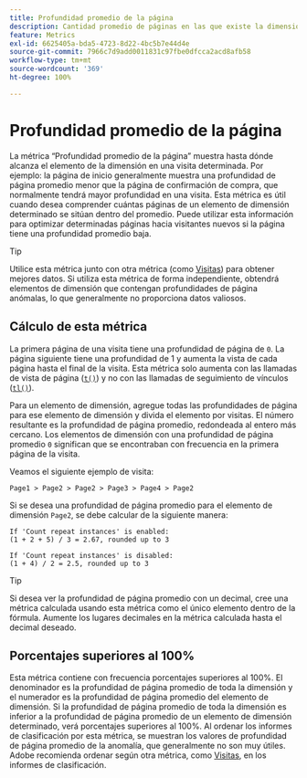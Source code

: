 ```yaml
---
title: Profundidad promedio de la página
description: Cantidad promedio de páginas en las que existe la dimensión.
feature: Metrics
exl-id: 6625405a-bda5-4723-8d22-4bc5b7e44d4e
source-git-commit: 7966c7d9add0011831c97fbe0dfcca2acd8afb58
workflow-type: tm+mt
source-wordcount: '369'
ht-degree: 100%

---
```


# Profundidad promedio de la página

La métrica “Profundidad promedio de la página” muestra hasta dónde alcanza el elemento de la dimensión en una visita determinada. Por ejemplo: la página de inicio generalmente muestra una profundidad de página promedio menor que la página de confirmación de compra, que normalmente tendrá mayor profundidad en una visita. Esta métrica es útil cuando desea comprender cuántas páginas de un elemento de dimensión determinado se sitúan dentro del promedio. Puede utilizar esta información para optimizar determinadas páginas hacia visitantes nuevos si la página tiene una profundidad promedio baja.

>[!TIP]
>
>Utilice esta métrica junto con otra métrica (como [Visitas](visits.md)) para obtener mejores datos. Si utiliza esta métrica de forma independiente, obtendrá elementos de dimensión que contengan profundidades de página anómalas, lo que generalmente no proporciona datos valiosos.

## Cálculo de esta métrica

La primera página de una visita tiene una profundidad de página de `0`. La página siguiente tiene una profundidad de 1 y aumenta la vista de cada página hasta el final de la visita. Esta métrica solo aumenta con las llamadas de vista de página ([`t()`](/help/implement/vars/functions/t-method.md)) y no con las llamadas de seguimiento de vínculos ([`tl()`](/help/implement/vars/functions/tl-method.md)).

Para un elemento de dimensión, agregue todas las profundidades de página para ese elemento de dimensión y divida el elemento por visitas. El número resultante es la profundidad de página promedio, redondeada al entero más cercano. Los elementos de dimensión con una profundidad de página promedio `0` significan que se encontraban con frecuencia en la primera página de la visita.

Veamos el siguiente ejemplo de visita:

```text
Page1 > Page2 > Page2 > Page3 > Page4 > Page2
```

Si se desea una profundidad de página promedio para el elemento de dimensión `Page2`, se debe calcular de la siguiente manera:

```text
If 'Count repeat instances' is enabled:
(1 + 2 + 5) / 3 = 2.67, rounded up to 3

If 'Count repeat instances' is disabled:
(1 + 4) / 2 = 2.5, rounded up to 3
```

>[!TIP]
>
>Si desea ver la profundidad de página promedio con un decimal, cree una métrica calculada usando esta métrica como el único elemento dentro de la fórmula. Aumente los lugares decimales en la métrica calculada hasta el decimal deseado.

## Porcentajes superiores al 100%

Esta métrica contiene con frecuencia porcentajes superiores al 100%. El denominador es la profundidad de página promedio de toda la dimensión y el numerador es la profundidad de página promedio del elemento de dimensión. Si la profundidad de página promedio de toda la dimensión es inferior a la profundidad de página promedio de un elemento de dimensión determinado, verá porcentajes superiores al 100%. Al ordenar los informes de clasificación por esta métrica, se muestran los valores de profundidad de página promedio de la anomalía, que generalmente no son muy útiles. Adobe recomienda ordenar según otra métrica, como [Visitas](visits.md), en los informes de clasificación.
